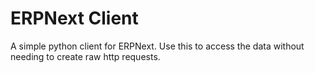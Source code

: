 # ERPNext Client

A simple python client for ERPNext. Use this to access the data without needing to create raw http requests.

